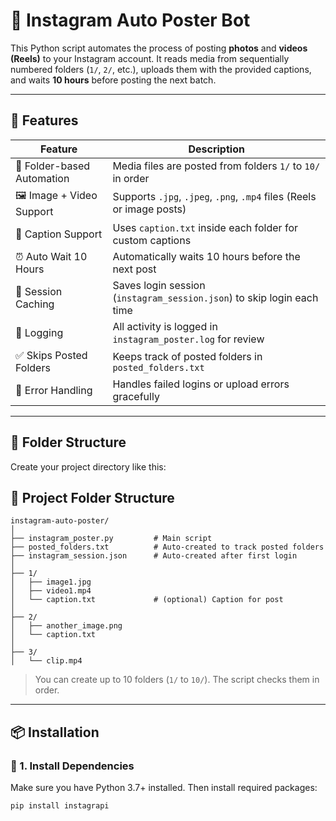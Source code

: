 # 🤖 Instagram Auto Poster Bot

This Python script automates the process of posting **photos** and **videos (Reels)** to your Instagram account. It reads media from sequentially numbered folders (`1/`, `2/`, etc.), uploads them with the provided captions, and waits **10 hours** before posting the next batch.

---

## 🚀 Features

| Feature                     | Description                                                                 |
|-----------------------------|-----------------------------------------------------------------------------|
| 📂 Folder-based Automation  | Media files are posted from folders `1/` to `10/` in order                 |
| 🖼️ Image + Video Support     | Supports `.jpg`, `.jpeg`, `.png`, `.mp4` files (Reels or image posts)      |
| 📝 Caption Support           | Uses `caption.txt` inside each folder for custom captions                  |
| ⏰ Auto Wait 10 Hours        | Automatically waits 10 hours before the next post                          |
| 🔐 Session Caching           | Saves login session (`instagram_session.json`) to skip login each time     |
| 🧾 Logging                   | All activity is logged in `instagram_poster.log` for review                |
| ✅ Skips Posted Folders      | Keeps track of posted folders in `posted_folders.txt`                      |
| 📛 Error Handling            | Handles failed logins or upload errors gracefully                          |

---

## 📁 Folder Structure

Create your project directory like this:
## 📁 Project Folder Structure

```
instagram-auto-poster/
│
├── instagram_poster.py         # Main script
├── posted_folders.txt          # Auto-created to track posted folders
├── instagram_session.json      # Auto-created after first login
│
├── 1/
│   ├── image1.jpg
│   ├── video1.mp4
│   └── caption.txt             # (optional) Caption for post
│
├── 2/
│   ├── another_image.png
│   └── caption.txt
│
├── 3/
│   └── clip.mp4
```





> You can create up to 10 folders (`1/` to `10/`). The script checks them in order.

---

## 📦 Installation

### 🔧 1. Install Dependencies

Make sure you have Python 3.7+ installed. Then install required packages:

```bash
pip install instagrapi
